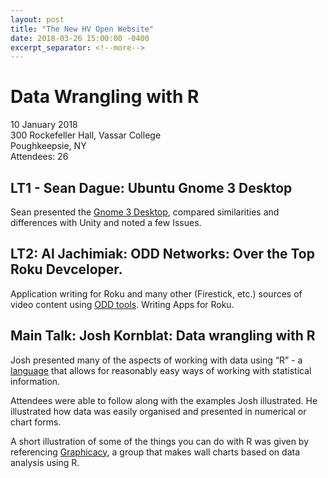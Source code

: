 ```yaml
---
layout: post
title: "The New HV Open Website"
date: 2018-03-26 15:00:00 -0400
excerpt_separator: <!--more-->
---
```


<H1>Data Wrangling with R</H1>
10 January 2018<BR>
300 Rockefeller Hall, Vassar College<BR>
Poughkeepsie, NY<BR>
Attendees: 26

<H2>LT1 - Sean Dague: Ubuntu Gnome 3 Desktop</H2>

Sean presented the <a href="https://extensions.gnome.org">Gnome 3 Desktop</a>, compared similarities and differences with Unity and noted a few Issues.

<H2>LT2: Al Jachimiak: ODD Networks: Over the Top Roku Devceloper.</H2>

Application writing for Roku and many other (Firestick, etc.) sources of video content using <A href="https://github.com/oddnetworks">ODD tools</A>. Writing Apps for Roku.

<H2>Main Talk: Josh Kornblat: Data wrangling with R</H2>

Josh presented many of the aspects of working with data using “R” - a <A href="https://www.r-project.org/about.html">language</A> that allows for reasonably easy ways of working with statistical information.

Attendees were able to follow along with the examples Josh illustrated. He illustrated how data was easily organised and presented in numerical or chart forms.

A short illustration of some of the things you can do with R was given by referencing <A href="http://graphicacy.com">Graphicacy</A>, a group that makes wall charts based on data analysis using R.
